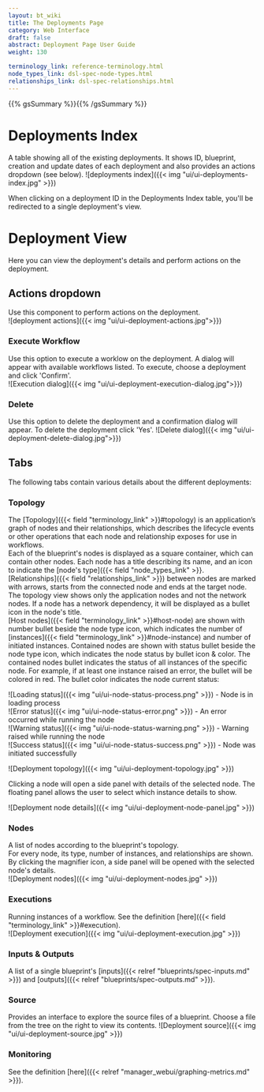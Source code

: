 ```yaml
---
layout: bt_wiki
title: The Deployments Page
category: Web Interface
draft: false
abstract: Deployment Page User Guide
weight: 130

terminology_link: reference-terminology.html
node_types_link: dsl-spec-node-types.html
relationships_link: dsl-spec-relationships.html
---
```

{{% gsSummary %}}{{% /gsSummary %}}

# Deployments Index

A table showing all of the existing deployments. It shows ID, blueprint, creation and update dates of each deployment and also provides an actions dropdown (see below).
![deployments index]({{< img "ui/ui-deployments-index.jpg" >}})

When clicking on a deployment ID in the Deployments Index table, you'll be redirected to a single deployment's view. 

# Deployment View
Here you can view the deployment's details and perform actions on the deployment.

## Actions dropdown
Use this component to perform actions on the deployment.  
![deployment actions]({{< img "ui/ui-deployment-actions.jpg">}})

### Execute Workflow
Use this option to execute a worklow on the deployment. A dialog will appear with available workflows listed. To execute, choose a deployment and click 'Confirm'.  
![Execution dialog]({{< img "ui/ui-deployment-execution-dialog.jpg">}})

### Delete
Use this option to delete the deployment and a confirmation dialog will appear. To delete the deployment click 'Yes'.
![Delete dialog]({{< img "ui/ui-deployment-delete-dialog.jpg">}})

## Tabs
The following tabs contain various details about the different deployments:

### Topology
The [Topology]({{< field "terminology_link" >}}#topology) is an application’s graph of nodes and their relationships, which describes the lifecycle events or other operations that each node and relationship exposes for use in workflows.<br>
Each of the blueprint's nodes is displayed as a square container, which can contain other nodes. Each node has a title describing its name, and an icon to indicate the [node's type]({{< field "node_types_link" >}}.<br>
[Relationships]({{< field "relationships_link" >}}) between nodes are marked with arrows, starts from the connected node and ends at the target node.<br>
The topology view shows only the application nodes and not the network nodes. If a node has a network dependency, it will be displayed as a bullet icon in the node's title.<br>
[Host nodes]({{< field "terminology_link" >}}#host-node) are shown with number bullet beside the node type icon, which indicates the number of [instances]({{< field "terminology_link" >}}#node-instance) and number of initiated instances. Contained nodes are shown with status bullet beside the node type icon, which indicates the node status by bullet icon & color.
The contained nodes bullet indicates the status of all instances of the specific node. For example, if at least one instance raised an error, the bullet will be colored in red.
The bullet color indicates the node current status:<br>

![Loading status]({{< img "ui/ui-node-status-process.png" >}}) - Node is in loading process<br>
![Error status]({{< img "ui/ui-node-status-error.png" >}}) - An error occurred while running the node<br>
![Warning status]({{< img "ui/ui-node-status-warning.png" >}}) - Warning raised while running the node<br>
![Success status]({{< img "ui/ui-node-status-success.png" >}}) - Node was initiated successfully<br>

![Deployment topology]({{< img "ui/ui-deployment-topology.jpg" >}})

Clicking a node will open a side panel with details of the selected node. The floating panel allows the user to select which instance details to show.<br>

![Deployment node details]({{< img "ui/ui-deployment-node-panel.jpg" >}})

### Nodes
A list of nodes according to the blueprint's topology.<br/>
For every node, its type, number of instances, and relationships are shown. By clicking the magnifier icon, a side panel will be opened with the selected node's details.  
![Deployment nodes]({{< img "ui/ui-deployment-nodes.jpg" >}})

### Executions
Running instances of a workflow. See the definition [here]({{< field "terminology_link" >}}#execution).<br/>
![Deployment execution]({{< img "ui/ui-deployment-execution.jpg" >}})

### Inputs & Outputs
A list of a single blueprint's [inputs]({{< relref "blueprints/spec-inputs.md" >}}) and [outputs]({{< relref "blueprints/spec-outputs.md" >}}).

### Source
Provides an interface to explore the source files of a blueprint. Choose a file from the tree on the right to view its contents.
![Deployment source]({{< img "ui/ui-deployment-source.jpg" >}})

### Monitoring
See the definition [here]({{< relref "manager_webui/graphing-metrics.md" >}}).

